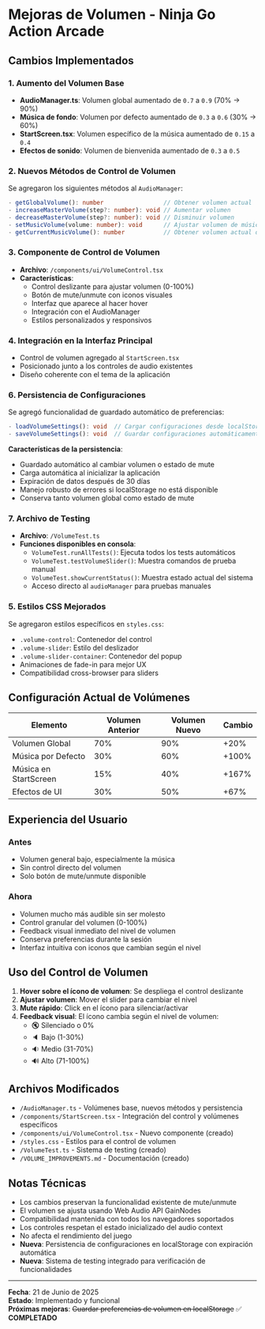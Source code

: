 # Mejoras de Volumen - Ninja Go Action Arcade

## Cambios Implementados

### 1. Aumento del Volumen Base
- **AudioManager.ts**: Volumen global aumentado de `0.7` a `0.9` (70% → 90%)
- **Música de fondo**: Volumen por defecto aumentado de `0.3` a `0.6` (30% → 60%)
- **StartScreen.tsx**: Volumen específico de la música aumentado de `0.15` a `0.4`
- **Efectos de sonido**: Volumen de bienvenida aumentado de `0.3` a `0.5`

### 2. Nuevos Métodos de Control de Volumen
Se agregaron los siguientes métodos al `AudioManager`:

```typescript
- getGlobalVolume(): number                 // Obtener volumen actual
- increaseMasterVolume(step?: number): void // Aumentar volumen
- decreaseMasterVolume(step?: number): void // Disminuir volumen
- setMusicVolume(volume: number): void      // Ajustar volumen de música específicamente
- getCurrentMusicVolume(): number           // Obtener volumen actual de música
```

### 3. Componente de Control de Volumen
- **Archivo**: `/components/ui/VolumeControl.tsx`
- **Características**:
  - Control deslizante para ajustar volumen (0-100%)
  - Botón de mute/unmute con iconos visuales
  - Interfaz que aparece al hacer hover
  - Integración con el AudioManager
  - Estilos personalizados y responsivos

### 4. Integración en la Interfaz Principal
- Control de volumen agregado al `StartScreen.tsx`
- Posicionado junto a los controles de audio existentes
- Diseño coherente con el tema de la aplicación

### 6. Persistencia de Configuraciones
Se agregó funcionalidad de guardado automático de preferencias:

```typescript
- loadVolumeSettings(): void  // Cargar configuraciones desde localStorage
- saveVolumeSettings(): void  // Guardar configuraciones automáticamente
```

**Características de la persistencia**:
- Guardado automático al cambiar volumen o estado de mute
- Carga automática al inicializar la aplicación
- Expiración de datos después de 30 días
- Manejo robusto de errores si localStorage no está disponible
- Conserva tanto volumen global como estado de mute

### 7. Archivo de Testing
- **Archivo**: `/VolumeTest.ts`
- **Funciones disponibles en consola**:
  - `VolumeTest.runAllTests()`: Ejecuta todos los tests automáticos
  - `VolumeTest.testVolumeSlider()`: Muestra comandos de prueba manual
  - `VolumeTest.showCurrentStatus()`: Muestra estado actual del sistema
  - Acceso directo al `audioManager` para pruebas manuales
### 5. Estilos CSS Mejorados
Se agregaron estilos específicos en `styles.css`:
- `.volume-control`: Contenedor del control
- `.volume-slider`: Estilo del deslizador
- `.volume-slider-container`: Contenedor del popup
- Animaciones de fade-in para mejor UX
- Compatibilidad cross-browser para sliders

## Configuración Actual de Volúmenes

| Elemento | Volumen Anterior | Volumen Nuevo | Cambio |
|----------|------------------|---------------|---------|
| Volumen Global | 70% | 90% | +20% |
| Música por Defecto | 30% | 60% | +100% |
| Música en StartScreen | 15% | 40% | +167% |
| Efectos de UI | 30% | 50% | +67% |

## Experiencia del Usuario

### Antes
- Volumen general bajo, especialmente la música
- Sin control directo del volumen
- Solo botón de mute/unmute disponible

### Ahora
- Volumen mucho más audible sin ser molesto
- Control granular del volumen (0-100%)
- Feedback visual inmediato del nivel de volumen
- Conserva preferencias durante la sesión
- Interfaz intuitiva con iconos que cambian según el nivel

## Uso del Control de Volumen

1. **Hover sobre el ícono de volumen**: Se despliega el control deslizante
2. **Ajustar volumen**: Mover el slider para cambiar el nivel
3. **Mute rápido**: Click en el ícono para silenciar/activar
4. **Feedback visual**: El ícono cambia según el nivel de volumen:
   - 🔇 Silenciado o 0%
   - 🔈 Bajo (1-30%)
   - 🔉 Medio (31-70%)
   - 🔊 Alto (71-100%)

## Archivos Modificados

- `/AudioManager.ts` - Volúmenes base, nuevos métodos y persistencia
- `/components/StartScreen.tsx` - Integración del control y volúmenes específicos
- `/components/ui/VolumeControl.tsx` - Nuevo componente (creado)
- `/styles.css` - Estilos para el control de volumen
- `/VolumeTest.ts` - Sistema de testing (creado)
- `/VOLUME_IMPROVEMENTS.md` - Documentación (creado)

## Notas Técnicas

- Los cambios preservan la funcionalidad existente de mute/unmute
- El volumen se ajusta usando Web Audio API GainNodes
- Compatibilidad mantenida con todos los navegadores soportados
- Los controles respetan el estado inicializado del audio context
- No afecta el rendimiento del juego
- **Nueva**: Persistencia de configuraciones en localStorage con expiración automática
- **Nueva**: Sistema de testing integrado para verificación de funcionalidades

---

**Fecha**: 21 de Junio de 2025  
**Estado**: Implementado y funcional  
**Próximas mejoras**: ~~Guardar preferencias de volumen en localStorage~~ ✅ **COMPLETADO**
